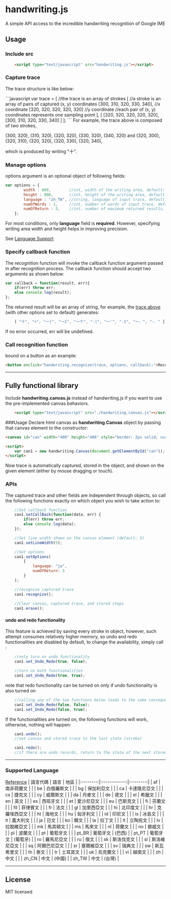 # handwriting.js

A simple API access to the incredible handwriting recognition of Google IME

## Usage

### Include src

```html
    <script type="text/javascript" src="handwriting.js"></script>
```

### Capture trace

<p id="trace">The trace structure is like below:</p>
```javascript
var trace = 
	[        //the trace is an array of strokes
        [        //a stroke is an array of pairs of captured (x, y) coordinates
            [300, 310, 320, 330, 340], //x coordinate
            [320, 320, 320, 320, 320]  //y coordinate
            //each pair of (x, y) coordinates represents one sampling point 
        ],
        [
	        [320, 320, 320, 320, 320],
	        [300, 310, 320, 330, 340]
        ]
    ];
```
For example, the trace above is composed of two strokes,

 (300, 320), (310, 320), (320, 320), (330, 320), (340, 320)
and
(320, 300), (320, 310), (320, 320), (320, 330), (320, 340),

 which is produced by writing "十".

### Manage options

options argument is an optional object of following fields:

```javascript
var options = {
		width : 800,		//int, width of the writing area, default: undefined
		height : 800,		//int, height of the writing area, default: undefined
		language : "zh_TW",	//string, language of input trace, default: "zh_TW"
		numOfWords : 1,		//int, number of words of input trace, default: undefined
		numOfReturn : 5,	//int, number of maximum returned results, default: undefined
	};
```

For most conditions, only **language** field is **required**.  However, specifying writing area width and height helps in improving precision.

See [Language Support](#language)
### Specify callback function

The recognition function will invoke the callback function argument passed in after recognition process.  The callback function should accept two arguments as shown below:

```javascript
var callback = function(result, err){
	if(err) throw err;
	else console.log(result);	
};
```

The returned result will be an array of string, for example, the [trace above](#trace) (with other options set to default) generates:
```javascript
	[ "十", "+", "一|", "一1", "一个", "-|", "一'", "-1", "一．", "-．" ]
```
If no error occurred, err will be undefined.

### Call recognition function

bound on a button as an example:
```html
<button onclick="handwriting.recognize(trace, options, callback);">Recognize</button>
```
***
## Fully functional library

Include **handwriting.canvas.js** instead of handwriting.js if you want to use the pre-implemented canvas behaviors.

```html
	<script type="text/javascript" src="./handwriting.canvas.js"></script>
```

###Usage
Declare html canvas as **handwriting.Canvas** object by passing that canvas element to the constructor:
```html
<canvas id="can" width="400" height="400" style="border: 2px solid; cursor: crosshair;"></canvas>

<script>
	var can1 = new handwriting.Canvas(document.getElementById("can"));
</script>
```
Now trace is automatically captured, stored in the object, and shown on the given element (either by mouse dragging or touch).

### APIs
The captured trace and other fields are independent through objects, so call the following functions exactly on which object you wish to take action to:
```javascript
	//Set callback function
	can1.setCallBack(function(data, err) {
		if(err) throw err;
		else console.log(data);
	});

	//Set line width shown on the canvas element (default: 3)
	can1.setLineWidth(5);

	//Set options
	can1.setOptions(
		{
			language: "ja",
			numOfReturn: 3
		}
	);

	//recognize captured trace
	can1.recognize();
	
	//Clear canvas, captured trace, and stored steps
	can1.erase();

```
#### undo and redo functionality
This feature is achieved by saving every stroke in object, however, such attempt consumes relatively higher memory, so undo and redo functionalities are disabled by default, to change the availability, simply call :
```javascript
	//only turn on undo functionality
	can1.set_Undo_Redo(true, false);

	//turn on both functionalities
	can1.set_Undo_Redo(true, true);
```
note that redo functionality can be turned on only if undo functionality is also turned on
```javascript
	//calling any of the two functions below leads to the same consequence: turn off both undo, redo functionality, and clear stored steps (if any) 
	can1.set_Undo_Redo(false, false);
	can1.set_Undo_Redo(false, true);
```
If the functionalities are turned on, the following functions will work, otherwise, nothing will happen:
```javascript
	can1.undo();
	//set canvas and stored trace to the last state (stroke)

	can1.redo();
	//if there are undo records, return to the state of the next stored step
```
---
<h3 id="language">Supported Language</h3>
   
[Reference](http://www.google.com/inputtools/help/languages.html)
| 語言代碼 |     語言     |   地區   |
|:--------:|:------------:|:--------:|
| af       | 南非荷蘭文   |          |
| be       | 白俄羅斯文   |          |
| bg       | 保加利亞文   |          |
| ca       | 卡達隆尼亞文 |          |
| cs       | 捷克文       |          |
| cy       | 威爾斯文     |          |
| da       | 丹麥文       |          |
| de       | 德文         |          |
| el       | 希臘文       |          |
| en       | 英文         |          |
| es       | 西班牙文     |          |
| et       | 愛沙尼亞文   |          |
| eu       | 巴斯克文     |          |
| fi       | 芬蘭文       |          |
| fil      | 菲律賓文     |          |
| fr       | 法文         |          |
| gl       | 加里西亞文   |          |
| hi       | 北印度文     |          |
| hr       | 克羅埃西亞文 |          |
| ht       | 海地文       |          |
| hu       | 匈牙利文     |          |
| id       | 印尼文       |          |
| is       | 冰島文       |          |
| it       | 義大利文     |          |
| ja       | 日文         |          |
| ko       | 韓文         |          |
| la       | 拉丁文       |          |
| lt       | 立陶宛文     |          |
| lv       | 拉脫維亞文   |          |
| mk       | 馬其頓文     |          |
| ms       | 馬來文       |          |
| nl       | 荷蘭文       |          |
| no       | 挪威文       |          |
| pl       | 波蘭文       |          |
| pt       | 葡萄牙文     |          |
| pt_BR    | 葡萄牙文     | (巴西)   |
| pt_PT    | 葡萄牙文     | (葡萄牙) |
| ro       | 羅馬尼亞文   |          |
| ru       | 俄文         |          |
| sk       | 斯洛伐克文   |          |
| sl       | 斯洛維尼亞文 |          |
| sq       | 阿爾巴尼亞文 |          |
| sr       | 塞爾維亞文   |          |
| sv       | 瑞典文       |          |
| sw       | 斯瓦希里文   |          |
| th       | 泰文         |          |
| tr       | 土耳其文     |          |
| uk       | 烏克蘭文     |          |
| vi       | 越南文       |          |
| zh       | 中文         |          |
| zh_CN    | 中文         | (中國)   |
| zh_TW    | 中文         | (台灣)   |

***
## License

MIT licensed
